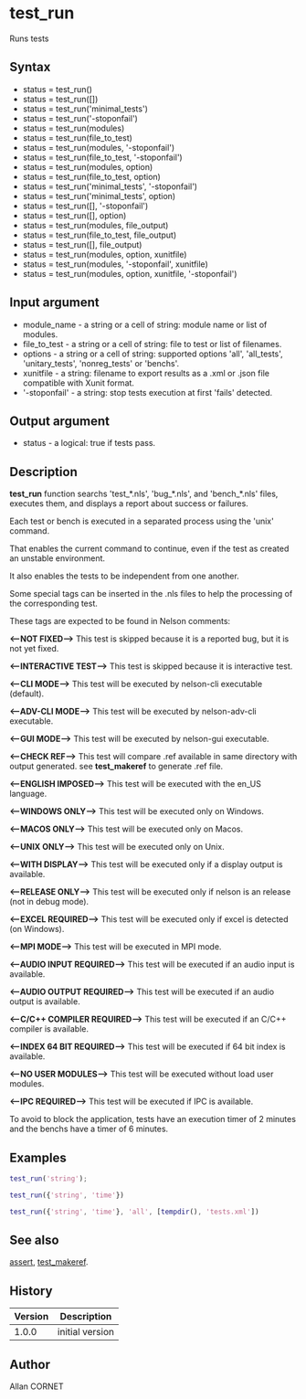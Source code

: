

# test_run

Runs tests

## Syntax

- status = test_run()
- status = test_run([])
- status = test_run('minimal_tests')
- status = test_run('-stoponfail')
- status = test_run(modules)
- status = test_run(file_to_test)
- status = test_run(modules, '-stoponfail')
- status = test_run(file_to_test, '-stoponfail')
- status = test_run(modules, option)
- status = test_run(file_to_test, option)
- status = test_run('minimal_tests', '-stoponfail')
- status = test_run('minimal_tests', option)
- status = test_run([], '-stoponfail')
- status = test_run([], option)
- status = test_run(modules, file_output)
- status = test_run(file_to_test, file_output)
- status = test_run([], file_output)
- status = test_run(modules, option, xunitfile)
- status = test_run(modules, '-stoponfail', xunitfile)
- status = test_run(modules, option, xunitfile, '-stoponfail')

## Input argument

 - module_name - a string or a cell of string: module name or list of modules.
 - file_to_test - a string or a cell of string: file to test or list of filenames.
 - options - a string or a cell of string: supported options 'all', 'all_tests', 'unitary_tests', 'nonreg_tests' or 'benchs'.
 - xunitfile - a string: filename to export results as a .xml or .json file compatible with Xunit format.
 - '-stoponfail' - a string: stop tests execution at first 'fails' detected.

## Output argument

 - status - a logical: true if tests pass.

## Description


  <p><b>test_run</b> function searchs 'test_*.nls', 'bug_*.nls', and 'bench_*.nls' files, executes them, and displays a report about success or failures.</p>
  <p>Each test or bench is executed in a separated process using the 'unix' command.</p>
  <p>That enables the current command to continue, even if the test as created an unstable environment.</p>
  <p>It also enables the tests to be independent from one another.</p>
  <p>Some special tags can be inserted in the .nls files to help the processing of the corresponding test.</p>
  <p>These tags are expected to be found in Nelson comments:</p>
  <p><b>&lt;--NOT FIXED--&gt;</b> This test is skipped because it is a reported bug, but it is not yet fixed. </p>
  <p><b>&lt;--INTERACTIVE TEST--&gt;</b> This test is skipped because it is interactive test.</p>
  <p><b>&lt;--CLI MODE--&gt;</b> This test will be executed by nelson-cli executable (default).</p>
  <p><b>&lt;--ADV-CLI MODE--&gt;</b> This test will be executed by nelson-adv-cli executable.</p>
  <p><b>&lt;--GUI MODE--&gt;</b> This test will be executed by nelson-gui executable.</p>
  <p><b>&lt;--CHECK REF--&gt;</b> This test will compare .ref available in same directory with output generated. see <b>test_makeref</b> to generate .ref file.</p>
  <p><b>&lt;--ENGLISH IMPOSED--&gt;</b> This test will be executed with the en_US language.</p>
  <p><b>&lt;--WINDOWS ONLY--&gt;</b> This test will be executed only on Windows.</p>
  <p><b>&lt;--MACOS ONLY--&gt;</b>  This test will be executed only on Macos.</p>
  <p><b>&lt;--UNIX ONLY--&gt;</b>  This test will be executed only on Unix.</p>
  <p><b>&lt;--WITH DISPLAY--&gt;</b> This test will be executed only if a display output is available.</p>
  <p><b>&lt;--RELEASE ONLY--&gt;</b> This test will be executed only if nelson is an release (not in debug mode).</p>
  <p><b>&lt;--EXCEL REQUIRED--&gt;</b> This test will be executed only if excel is detected (on Windows).</p>
  <p><b>&lt;--MPI MODE--&gt;</b> This test will be executed in MPI mode.</p>
  <p><b>&lt;--AUDIO INPUT REQUIRED--&gt;</b> This test will be executed if an audio input is available.</p>
  <p><b>&lt;--AUDIO OUTPUT REQUIRED--&gt;</b> This test will be executed if an audio output is available.</p>
  <p><b>&lt;--C/C++ COMPILER REQUIRED--&gt;</b> This test will be executed if an C/C++ compiler is available.</p>
  <p><b>&lt;--INDEX 64 BIT REQUIRED--&gt;</b> This test will be executed if 64 bit index is available.</p>
  <p><b>&lt;--NO USER MODULES--&gt;</b> This test will be executed without load user modules.</p>
  <p><b>&lt;--IPC REQUIRED--&gt;</b> This test will be executed if IPC is available.</p>
  <p/>
  <p>To avoid to block the application, tests have an execution timer of 2 minutes and the benchs have a timer of 6 minutes.</p>


## Examples

```matlab
test_run('string');
```
```matlab
test_run({'string', 'time'})
```
```matlab
test_run({'string', 'time'}, 'all', [tempdir(), 'tests.xml'])
```

## See also

[assert](../assert_functions/assert.md), [test_makeref](test_makeref.md).
## History

|Version|Description|
|------|------|
|1.0.0|initial version|


## Author

Allan CORNET



